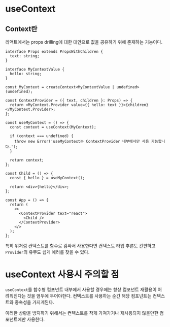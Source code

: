 # useContext

## Context란

리액트에서는 props drilling에 대한 대안으로 값을 공유하기 위해 존재하는 기능이다.

```tsx
interface Props extends PropsWithChildren {
  text: string;
}

interface MyContextValue {
  hello: string;
}

const MyContext = createContext<MyContextValue | undefined>(undefined);

const ContextProvider = ({ text, children }: Props) => {
  return <MyContext.Provider value={{ hello: text }}>{children}</MyContext.Provider>;
};

const useMyContext = () => {
  const context = useContext(MyContext);

  if (context === undefined) {
    throw new Error('useMyContext는 ContextProvider 내부에서만 사용 가능합니다.');
  }

  return context;
};

const Child = () => {
  const { hello } = useMyContext();

  return <div>{hello}</div>;
};

const App = () => {
  return (
    <>
      <ContextProvider text="react">
        <Child />
      </ContextProvider>
    </>
  );
};
```

특히 위처럼 컨텍스트를 함수로 감싸서 사용한다면 컨텍스트 타입 추론도 간편하고 `Provider`의 유무도 쉽게 에러를 찾을 수 있다.

# useContext 사용시 주의할 점

`useContext`를 함수형 컴포넌트 내부에서 사용할 경우에는 항상 컴포넌트 재활용이 어려워진다는 것을 염두에 두어야한다.
컨텍스트를 사용하는 순간 해당 컴포넌트는 컨텍스트와 종속성을 가지게된다.

이러한 상황을 방지하기 위해서는 컨텍스트를 작게 가져가거나 재사용되지 않을만한 컴포넌트에만 사용한다.
